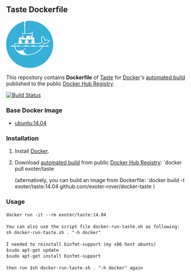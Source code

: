 ## Taste Dockerfile

![alt tag](exoter_docker_logo.jpg)

This repository contains **Dockerfile** of [Taste](http://taste.tuxfamily.org/wiki/index.php?title=Main_Page) for
[Docker](https://www.docker.com/)'s [automated
build](https://registry.hub.docker.com/u/exoter/taste/) published to the
public [Docker Hub Registry](https://registry.hub.docker.com/).

[![Build Status](https://travis-ci.org/exoter-rover/docker-taste.svg?branch=master)](https://travis-ci.org/exoter-rover/docker-taste)

### Base Docker Image

* [ubuntu:14.04](https://hub.docker.com/r/i386/ubuntu/)


### Installation

1. Install [Docker](https://www.docker.com/).

2. Download [automated build](https://registry.hub.docker.com/u/exoter/taste/) from public [Docker Hub Registry](https://registry.hub.docker.com/): `docker pull exoter/taste

   (alternatively, you can build an image from Dockerfile: `docker build -t exoter/taste:14.04 github.com/exoter-rover/docker-taste )

### Usage

    docker run -it --rm exoter/taste:14.04

    You can also use the script file docker-run-taste.sh as following:
    sh docker-run-taste.sh . "-h docker"

    I needed to reinstall binfmt-support (my x86 host ubuntu)
    $sudo apt-get update
    $sudo apt-get install binfmt-support

    then run $sh docker-run-taste.sh . "-h docker" again
